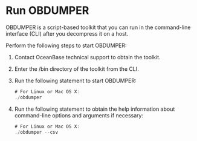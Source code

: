 Run OBDUMPER 
=================================

OBDUMPER is a script-based toolkit that you can run in the command-line interface (CLI) after you decompress it on a host.

Perform the following steps to start OBDUMPER:

1. Contact OceanBase technical support to obtain the toolkit.

   

2. Enter the /bin directory of the toolkit from the CLI.

   

3. Run the following statement to start OBDUMPER:

   ```javascript
   # For Linux or Mac OS X: 
   ./obdumper
   ```

   

4. Run the following statement to obtain the help information about command-line options and arguments if necessary:

   ```javascript
   # For Linux or Mac OS X: 
   ./obdumper --csv
   ```

   



